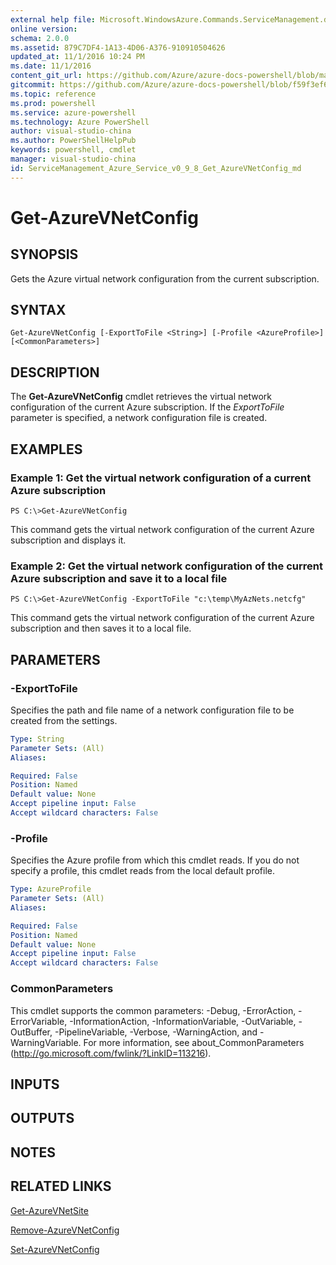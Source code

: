 ```yaml
---
external help file: Microsoft.WindowsAzure.Commands.ServiceManagement.dll-Help.xml
online version: 
schema: 2.0.0
ms.assetid: 879C7DF4-1A13-4D06-A376-910910504626
updated_at: 11/1/2016 10:24 PM
ms.date: 11/1/2016
content_git_url: https://github.com/Azure/azure-docs-powershell/blob/master/azureps-cmdlets-docs/ServiceManagement/Azure.Service/v0.9.8/Get-AzureVNetConfig.md
gitcommit: https://github.com/Azure/azure-docs-powershell/blob/f59f3ef60bc592383812213e69fd77ba950759ed/azureps-cmdlets-docs/ServiceManagement/Azure.Service/v0.9.8/Get-AzureVNetConfig.md
ms.topic: reference
ms.prod: powershell
ms.service: azure-powershell
ms.technology: Azure PowerShell
author: visual-studio-china
ms.author: PowerShellHelpPub
keywords: powershell, cmdlet
manager: visual-studio-china
id: ServiceManagement_Azure_Service_v0_9_8_Get_AzureVNetConfig_md
---
```


# Get-AzureVNetConfig

## SYNOPSIS
Gets the Azure virtual network configuration from the current subscription.

## SYNTAX

```
Get-AzureVNetConfig [-ExportToFile <String>] [-Profile <AzureProfile>] [<CommonParameters>]
```

## DESCRIPTION
The **Get-AzureVNetConfig** cmdlet retrieves the virtual network configuration of the current Azure subscription.
If the *ExportToFile* parameter is specified, a network configuration file is created.

## EXAMPLES

### Example 1: Get the virtual network configuration of a current Azure subscription
```
PS C:\>Get-AzureVNetConfig
```

This command gets the virtual network configuration of the current Azure subscription and displays it.

### Example 2: Get the virtual network configuration of the current Azure subscription and save it to a local file
```
PS C:\>Get-AzureVNetConfig -ExportToFile "c:\temp\MyAzNets.netcfg"
```

This command gets the virtual network configuration of the current Azure subscription and then saves it to a local file.

## PARAMETERS

### -ExportToFile
Specifies the path and file name of a network configuration file to be created from the settings.

```yaml
Type: String
Parameter Sets: (All)
Aliases: 

Required: False
Position: Named
Default value: None
Accept pipeline input: False
Accept wildcard characters: False
```

### -Profile
Specifies the Azure profile from which this cmdlet reads.
If you do not specify a profile, this cmdlet reads from the local default profile.

```yaml
Type: AzureProfile
Parameter Sets: (All)
Aliases: 

Required: False
Position: Named
Default value: None
Accept pipeline input: False
Accept wildcard characters: False
```

### CommonParameters
This cmdlet supports the common parameters: -Debug, -ErrorAction, -ErrorVariable, -InformationAction, -InformationVariable, -OutVariable, -OutBuffer, -PipelineVariable, -Verbose, -WarningAction, and -WarningVariable. For more information, see about_CommonParameters (http://go.microsoft.com/fwlink/?LinkID=113216).

## INPUTS

## OUTPUTS

## NOTES

## RELATED LINKS

[Get-AzureVNetSite](xref:ServiceManagement/Azure.Service/v0.9.8/Get-AzureVNetSite.md)

[Remove-AzureVNetConfig](xref:ServiceManagement/Azure.Service/v0.9.8/Remove-AzureVNetConfig.md)

[Set-AzureVNetConfig](xref:ServiceManagement/Azure.Service/v0.9.8/Set-AzureVNetConfig.md)


